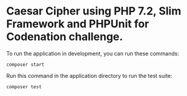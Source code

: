 # Caesar Cipher using PHP 7.2, Slim Framework and PHPUnit for Codenation challenge.

To run the application in development, you can run these commands:

	composer start

Run this command in the application directory to run the test suite:

	composer test
